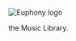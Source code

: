 ![Euphony logo](https://raw.github.com/tomillie/Euphony/master/euphony-logo.png)

the Music Library.
